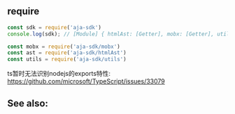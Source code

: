 ## require
```js
const sdk = require('aja-sdk')
console.log(sdk); // [Module] { htmlAst: [Getter], mobx: [Getter], utils: [Getter] }

const mobx = require('aja-sdk/mobx')
const ast = require('aja-sdk/htmlAst')
const utils = require('aja-sdk/utils')
```

ts暂时无法识别nodejs的exports特性: https://github.com/microsoft/TypeScript/issues/33079

## See also: